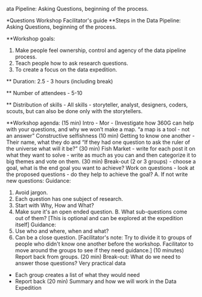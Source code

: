 ata Pipeline: Asking Questions, beginning of the process.

*Questions Workshop Facilitator's guide
**Steps in the Data Pipeline: Asking Questions, beginning of the process.

**Workshop goals:
1. Make people feel ownership, control and agency of the data pipeline process.
2. Teach people how to ask research questions.
3. To create a focus on the data expedition.

** Duration: 2.5 - 3 hours (including break)

** Number of attendees - 5-10

** Distribution of skills - All skills - storyteller, analyst, designers, coders, scouts, but can also be done only with the storytellers.

**Workshop agenda:
(15 min) Intro - Mor - (Investigate how 360G can help with your questions, and why we won’t make a map.
“a map is a tool - not an answer”
 Constructive selfishness
(10 min) Getting to know one another - Their name, what they do and “If they had one question to ask the ruler of the universe what will it be?”
(30 min) Fish Market - write for each post it on what they want to solve  - write as much as you can and then categorize it to big themes and vote on them.
(30 min) Break-out (2 or 3 groups) - choose a goal, what is the end goal you want to achieve?  Work on questions - look at the proposed questions - do they help to achieve the goal?
A.  If not write new questions:
 Guidance:
 1. Avoid jargon.
 2. Each question has one subject of research.
 3. Start with Why, How and What?
 4. Make sure it's an open ended question.
B. What sub-questions come out of them? [This is optional and can be explored at the expedition itself]
Guidance:
  1. Use who and where, when and what?
  2. Can be a close question.
[Facilitator's note: Try to divide it to groups of people who didn't know one another before the workshop. Facilitator to move around the groups to see if they need guidance.]
(10 minutes) Report back from groups.
(20 min) Break-out: What do we need to answer those questions? Very practical data
* Each group creates a list of what they would need
* Report back
(20 min) Summary and how we will work in the Data Expedition
